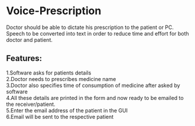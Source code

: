 # Voice-Prescription

Doctor should be able to dictate his prescription to the patient or PC. Speech to be converted into text in order to reduce time and effort for both doctor and patient. 

## Features:<br>
1.Software asks for patients details<br>
2.Doctor needs to prescribes medicine name<br>
3.Doctor also specifies time of consumption of medicine after asked by software<br>
4.All these details are printed in the form and now ready to be emailed to the receiver/patient.<br>
5.Enter the email address of the patient in the GUI<br>
6.Email will be sent to the respective patient<br>
